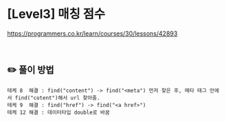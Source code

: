 # [Level3] 매칭 점수

https://programmers.co.kr/learn/courses/30/lessons/42893

</br>

## ✏️ 풀이 방법
```
테케 8  해결 : find("content") -> find("<meta") 먼저 찾은 후, 메타 태그 안에서 find("cotent")해서 url 찾아줌.
테케 9  해결 : find("href") -> find("<a href>")
테케 12 해결 : 데이터타입 double로 바꿈
```

